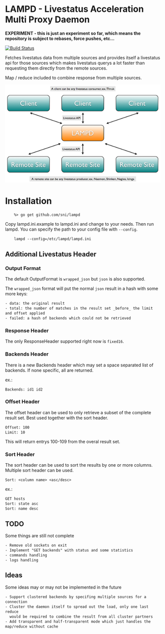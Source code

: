 LAMPD - Livestatus Acceleration Multi Proxy Daemon
==================================================

**EXPERIMENT - this is just an experiment so far, which means the repository is subject to rebases, force pushes, etc...**

[![Build Status](https://travis-ci.org/sni/lampd.svg?branch=master)](https://travis-ci.org/sni/lampd)

Fetches livestatus data from multiple sources and provides itself a livestatus
api for those sources which makes livestatus querys a lot faster than requesting
them directly from the remote sources.

Map / reduce included to combine response from multiple sources.

<img src="docs/Architecture.png" alt="Architecture" style="width: 600px;"/>


Installation
============

```
    %> go get github.com/sni/lampd
```

Copy lampd.ini.example to lampd.ini and change to your needs. Then run lampd.
You can specify the path to your config file with `--config`.

```
    lampd --config=/etc/lampd/lampd.ini
```

Additional Livestatus Header
----------------------------

### Output Format ###

The default OutputFormat is `wrapped_json` but `json` is also supported.

The `wrapped_json` format will put the normal `json` result in a hash with
some more keys:

    - data: the original result
    - total: the number of matches in the result set _before_ the limit and offset applied
    - failed: a hash of backends which could not be retrieved

### Response Header ###

The only ResponseHeader supported right now is `fixed16`.

### Backends Header ###

There is a new Backends header which may set a space separated list of
backends. If none specific, all are returned.

ex.:

    Backends: id1 id2


### Offset Header ###

The offset header can be used to only retrieve a subset of the complete result
set. Best used together with the sort header.

    Offset: 100
    Limit: 10

This will return entrys 100-109 from the overal result set.


### Sort Header ###

The sort header can be used to sort the results by one or more columns.
Multiple sort header can be used.

    Sort: <column name> <asc/desc>

ex.:

    GET hosts
    Sort: state asc
    Sort: name desc


TODO
----

Some things are still not complete

    - Remove old sockets on exit
    - Implement "GET backends" with status and some statistics
    - commands handling
    - logs handling


Ideas
-----

Some ideas may or may not be implemented in the future

    - Support clustered backends by specifing multiple sources for a connection
    - Cluster the daemon itself to spread out the load, only one last reduce
      would be required to combine the result from all cluster partners
    - Add transparent and half-transparent mode which just handles the map/reduce without cache
